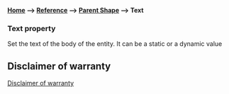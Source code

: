 __[Home](/) --> [Reference](/ref)  -->  [Parent Shape](javascript:history.back()) --> Text__

### Text property

Set the text of the body of the entity. It can be a static or a dynamic value


## Disclaimer of warranty

[Disclaimer of warranty](../../guides/common/DisclaimerOfWarranty.md)